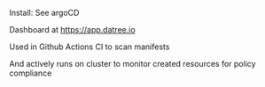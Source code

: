 Install: See argoCD

Dashboard at https://app.datree.io

Used in Github Actions CI to scan manifests

And actively runs on cluster to monitor created resources for policy compliance